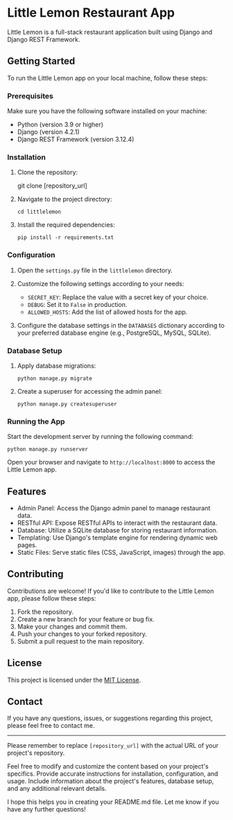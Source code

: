 # Little Lemon Restaurant App

Little Lemon is a full-stack restaurant application built using Django and Django REST Framework.

## Getting Started

To run the Little Lemon app on your local machine, follow these steps:

### Prerequisites

Make sure you have the following software installed on your machine:

- Python (version 3.9 or higher)
- Django (version 4.2.1)
- Django REST Framework (version 3.12.4)

### Installation

1. Clone the repository:
 
   git clone [repository_url]
  

2. Navigate to the project directory:
   ```
   cd littlelemon
   ```

3. Install the required dependencies:
   ```
   pip install -r requirements.txt
   ```

### Configuration

1. Open the `settings.py` file in the `littlelemon` directory.

2. Customize the following settings according to your needs:

   - `SECRET_KEY`: Replace the value with a secret key of your choice.
   - `DEBUG`: Set it to `False` in production.
   - `ALLOWED_HOSTS`: Add the list of allowed hosts for the app.

3. Configure the database settings in the `DATABASES` dictionary according to your preferred database engine (e.g., PostgreSQL, MySQL, SQLite).

### Database Setup

1. Apply database migrations:
   ```
   python manage.py migrate
   ```

2. Create a superuser for accessing the admin panel:
   ```
   python manage.py createsuperuser
   ```

### Running the App

Start the development server by running the following command:
```
python manage.py runserver
```

Open your browser and navigate to `http://localhost:8000` to access the Little Lemon app.

## Features

- Admin Panel: Access the Django admin panel to manage restaurant data.
- RESTful API: Expose RESTful APIs to interact with the restaurant data.
- Database: Utilize a SQLite database for storing restaurant information.
- Templating: Use Django's template engine for rendering dynamic web pages.
- Static Files: Serve static files (CSS, JavaScript, images) through the app.

## Contributing

Contributions are welcome! If you'd like to contribute to the Little Lemon app, please follow these steps:

1. Fork the repository.
2. Create a new branch for your feature or bug fix.
3. Make your changes and commit them.
4. Push your changes to your forked repository.
5. Submit a pull request to the main repository.

## License

This project is licensed under the [MIT License](LICENSE).

## Contact

If you have any questions, issues, or suggestions regarding this project, please feel free to contact me.

---

Please remember to replace `[repository_url]` with the actual URL of your project's repository.

Feel free to modify and customize the content based on your project's specifics. Provide accurate instructions for installation, configuration, and usage. Include information about the project's features, database setup, and any additional relevant details.

I hope this helps you in creating your README.md file. Let me know if you have any further questions!
